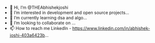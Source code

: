 - 👋 Hi, I’m @THEAbhishekjoshi
- 👀 I’m interested in development and open source projects...
- 🌱 I’m currently learning dsa and algo...
- 💞️ I’m looking to collaborate on ...
- 📫 How to reach me LinkedIn - https://www.linkedin.com/in/abhishek-joshi-403a6423b...
<!---
THEAbhishekjoshi/THEAbhishekjoshi is a ✨ special ✨ repository because its `README.md` (this file) appears on your GitHub profile.
You can click the Preview link to take a look at your changes.
--->
